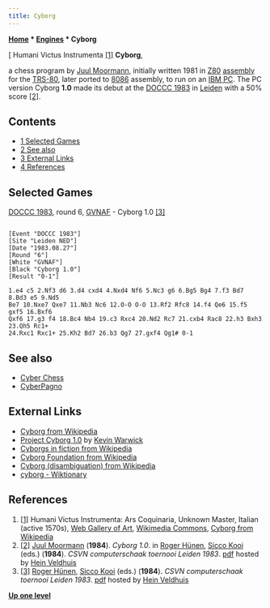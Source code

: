 ```yaml
---
title: Cyborg
---
```

**[Home](Home "Home") * [Engines](Engines "Engines") * Cyborg**

\[ Humani Victus Instrumenta <a id="cite-note-1" href="#cite-ref-1">[1]</a>
**Cyborg**,

a chess program by [Juul Moormann](index.php?title=Juul_Moormann&action=edit&redlink=1 "Juul Moormann (page does not exist)"), initially written 1981 in [Z80](Z80 "Z80") [assembly](Assembly "Assembly") for the [TRS-80](TRS-80 "TRS-80"), later ported to [8086](8086 "8086") assembly, to run on an [IBM PC](IBM_PC "IBM PC"). The PC version Cyborg **1.0** made its debut at the [DOCCC 1983](DOCCC_1983 "DOCCC 1983") in [Leiden](https://en.wikipedia.org/wiki/Leiden) with a 50% score <a id="cite-note-2" href="#cite-ref-2">[2]</a>.

## Contents

- [1 Selected Games](#selected-games)
- [2 See also](#see-also)
- [3 External Links](#external-links)
- [4 References](#references)

## Selected Games

[DOCCC 1983](DOCCC_1983 "DOCCC 1983"), round 6, [GVNAF](GVNA "GVNA") - Cyborg 1.0 <a id="cite-note-3" href="#cite-ref-3">[3]</a>

```

[Event "DOCCC 1983"]
[Site "Leiden NED"]
[Date "1983.08.27"]
[Round "6"]
[White "GVNAF"]
[Black "Cyborg 1.0"]
[Result "0-1"]

1.e4 c5 2.Nf3 d6 3.d4 cxd4 4.Nxd4 Nf6 5.Nc3 g6 6.Bg5 Bg4 7.f3 Bd7 8.Bd3 e5 9.Nd5 
Be7 10.Nxe7 Qxe7 11.Nb3 Nc6 12.O-O O-O 13.Rf2 Rfc8 14.f4 Qe6 15.f5 gxf5 16.Bxf6 
Qxf6 17.g3 f4 18.Bc4 Nb4 19.c3 Rxc4 20.Nd2 Rc7 21.cxb4 Rac8 22.h3 Bxh3 23.Qh5 Rc1+ 
24.Rxc1 Rxc1+ 25.Kh2 Bd7 26.b3 Qg7 27.gxf4 Qg1# 0-1

```

## See also

- [Cyber Chess](Cyber_Chess "Cyber Chess")
- [CyberPagno](CyberPagno "CyberPagno")

## External Links

- [Cyborg from Wikipedia](https://en.wikipedia.org/wiki/Cyborg)
- [Project Cyborg 1.0](http://www.kevinwarwick.com/project-cyborg-1-0/) by [Kevin Warwick](Mathematician#KWarwick "Mathematician")
- [Cyborgs in fiction from Wikipedia](https://en.wikipedia.org/wiki/Cyborgs_in_fiction)
- [Cyborg Foundation from Wikipedia](https://en.wikipedia.org/wiki/Cyborg_Foundation)
- [Cyborg (disambiguation) from Wikipedia](https://en.wikipedia.org/wiki/Cyborg_%28disambiguation%29)
- [cyborg - Wiktionary](https://en.wiktionary.org/wiki/cyborg)

## References

1. <a id="cite-ref-1" href="#cite-note-1">[1]</a> Humani Victus Instrumenta: Ars Coquinaria, Unknown Master, Italian (active 1570s), [Web Gallery of Art](https://en.wikipedia.org/wiki/Web_Gallery_of_Art), [Wikimedia Commons](https://en.wikipedia.org/wiki/Wikimedia_Commons), [Cyborg from Wikipedia](https://en.wikipedia.org/wiki/Cyborg)
1. <a id="cite-ref-2" href="#cite-note-2">[2]</a> [Juul Moormann](index.php?title=Juul_Moormann&action=edit&redlink=1 "Juul Moormann (page does not exist)") (**1984**). *Cyborg 1.0*. in [Roger Hünen](Roger_H%C3%BCnen "Roger Hünen"), [Sicco Kooi](index.php?title=Sicco_Kooi&action=edit&redlink=1 "Sicco Kooi (page does not exist)") (eds.) (**1984**). *CSVN computerschaak toernooi Leiden 1983*. [pdf](http://www.schaakcomputers.nl/hein_veldhuis/database/files/08-1984,%20toernooibulletin%20van%20het%20Nederlands%20kampioenschap%20computerschaak%201983.pdf) hosted by [Hein Veldhuis](Hein_Veldhuis "Hein Veldhuis")
1. <a id="cite-ref-3" href="#cite-note-3">[3]</a> [Roger Hünen](Roger_H%C3%BCnen "Roger Hünen"), [Sicco Kooi](index.php?title=Sicco_Kooi&action=edit&redlink=1 "Sicco Kooi (page does not exist)") (eds.) (**1984**). *CSVN computerschaak toernooi Leiden 1983*. [pdf](http://www.schaakcomputers.nl/hein_veldhuis/database/files/08-1984,%20toernooibulletin%20van%20het%20Nederlands%20kampioenschap%20computerschaak%201983.pdf) hosted by [Hein Veldhuis](Hein_Veldhuis "Hein Veldhuis")

**[Up one level](Engines "Engines")**

